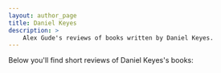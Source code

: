 ```yaml
---
layout: author_page
title: Daniel Keyes
description: >
    Alex Gude's reviews of books written by Daniel Keyes.
---
```


Below you'll find short reviews of Daniel Keyes's books: